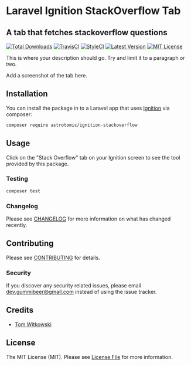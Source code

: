# Laravel Ignition StackOverflow Tab

## A tab that fetches stackoverflow questions

[![Total Downloads](https://img.shields.io/packagist/dt/astrotomic/ignition-stackoverflow.svg?label=Downloads&style=flat-square&cacheSeconds=600)](https://packagist.org/packages/astrotomic/ignition-stackoverflow) 
[![TravisCI](https://img.shields.io/travis/Astrotomic/ignition-stackoverflow/master.svg?label=TravisCI&style=flat-square&cacheSeconds=600)](https://travis-ci.org/Astrotomic/ignition-stackoverflow) 
[![StyleCI](https://styleci.io/repos/205465094/shield)](https://styleci.io/repos/205465094) 
[![Latest Version](http://img.shields.io/packagist/v/astrotomic/ignition-stackoverflow.svg?label=Release&style=flat-square&cacheSeconds=600)](https://packagist.org/packages/astrotomic/ignition-stackoverflow)
[![MIT License](https://img.shields.io/github/license/Astrotomic/ignition-stackoverflow.svg?label=License&color=blue&style=flat-square&cacheSeconds=600)](https://github.com/Astrotomic/ignition-stackoverflow/blob/master/LICENSE)


This is where your description should go. Try and limit it to a paragraph or two.

Add a screenshot of the tab here.

## Installation

You can install the package in to a Laravel app that uses [Ignition](https://flareapp.io) via composer:

```bash
composer require astrotomic/ignition-stackoverflow
```

## Usage

Click on the "Stack Overflow" tab on your Ignition screen to see the tool provided by this package.

### Testing

``` bash
composer test
```

### Changelog

Please see [CHANGELOG](CHANGELOG.md) for more information on what has changed recently.

## Contributing

Please see [CONTRIBUTING](CONTRIBUTING.md) for details.

### Security

If you discover any security related issues, please email dev.gummibeer@gmail.com instead of using the issue tracker.

## Credits

- [Tom Witkowski](https://github.com/Gummibeer)

## License

The MIT License (MIT). Please see [License File](LICENSE.md) for more information.
